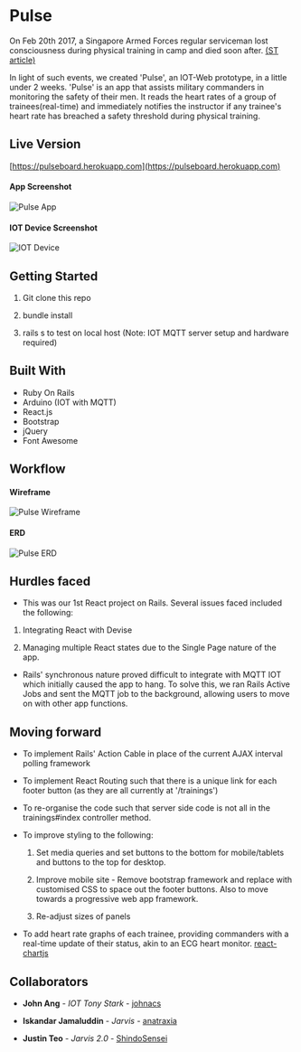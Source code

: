 # Pulse

On Feb 20th 2017, a Singapore Armed Forces regular serviceman lost consciousness during physical training in camp and died soon after.
[(ST article)](http://www.straitstimes.com/singapore/saf-regular-serviceman-died-on-monday-after-collapsing-during-his-own-physical-training-at)

In light of such events, we created 'Pulse', an IOT-Web prototype, in a little under 2 weeks. 'Pulse' is an app that assists military commanders in monitoring the safety of their men. It reads the heart rates of a group of trainees(real-time) and immediately notifies the instructor if any trainee's heart rate has breached a safety threshold during physical training.

## Live Version
 [https://pulseboard.herokuapp.com](https://pulseboard.herokuapp.com)

#### App Screenshot
![Pulse App](https://cloud.githubusercontent.com/assets/21160516/24758452/0b45d282-1b15-11e7-8e1c-fc80f474024e.png)

#### IOT Device Screenshot
![IOT Device](https://cloud.githubusercontent.com/assets/21160516/24758688/adf2fb72-1b15-11e7-8953-95420542873b.jpg)

## Getting Started

1) Git clone this repo

2) bundle install

3) rails s to test on local host (Note: IOT MQTT server setup and hardware required)

## Built With

* Ruby On Rails
* Arduino (IOT with MQTT)
* React.js
* Bootstrap
* jQuery
* Font Awesome

## Workflow
#### Wireframe
![Pulse Wireframe](https://cloud.githubusercontent.com/assets/21160516/24757297/685aebdc-1b11-11e7-8b69-5c2d8dbedca5.jpg)

#### ERD
![Pulse ERD](https://cloud.githubusercontent.com/assets/21160516/24757509/0663a0da-1b12-11e7-99fa-ad14f3d7f8a4.jpg)

## Hurdles faced
* This was our 1st React project on Rails. Several issues faced included the following:

 1) Integrating React with Devise

 2) Managing multiple React states due to the Single Page nature of the app.

* Rails' synchronous nature proved difficult to integrate with MQTT IOT which initially caused the app to hang. To solve this, we ran Rails Active Jobs and sent the MQTT job to the background, allowing users to move on with other app functions.

## Moving forward

* To implement Rails' Action Cable in place of the current AJAX interval polling framework

* To implement React Routing such that there is a unique link for each footer button (as they are all currently at  '/trainings')

* To re-organise the code such that server side code is not all in the trainings#index controller method.

* To improve styling to the following:

  1) Set media queries and set buttons to the bottom for mobile/tablets and buttons to the top for desktop.

  2) Improve mobile site - Remove bootstrap framework and replace with customised CSS to space out the footer buttons. Also to move towards a progressive web app framework.

  3) Re-adjust sizes of panels

* To add heart rate graphs of each trainee, providing commanders with a real-time update of their status, akin to an ECG heart monitor. [react-chartjs](https://github.com/reactjs/react-chartjs)

## Collaborators

* **John Ang** - *IOT Tony Stark* - [johnacs](https://github.com/johnacs)

* **Iskandar Jamaluddin** - *Jarvis* -
[anatraxia](https://github.com/anatraxia)

* **Justin Teo** - *Jarvis 2.0* -
[ShindoSensei](https://github.com/ShindoSensei)
